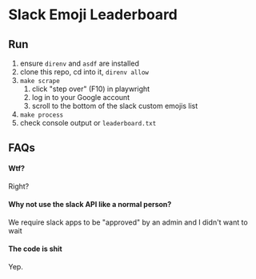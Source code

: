 # Slack Emoji Leaderboard


## Run

1. ensure `direnv` and `asdf` are installed
2. clone this repo, cd into it, `direnv allow`
3. `make scrape`
   1. click "step over" (F10) in playwright
   2. log in to your Google account
   3. scroll to the bottom of the slack custom emojis list
4. `make process`
5. check console output or `leaderboard.txt`


## FAQs

#### Wtf?
Right?

#### Why not use the slack API like a normal person?
We require slack apps to be "approved" by an admin and I didn't want to wait

#### The code is shit
Yep.

